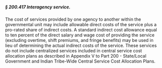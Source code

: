 ##### § 200.417 Interagency service. #####

The cost of services provided by one agency to another within the governmental unit may include allowable direct costs of the service plus a pro-rated share of indirect costs. A standard indirect cost allowance equal to ten percent of the direct salary and wage cost of providing the service (excluding overtime, shift premiums, and fringe benefits) may be used in lieu of determining the actual indirect costs of the service. These services do not include centralized services included in central service cost allocation plans as described in Appendix V to Part 200 - State/Local Government and Indian Tribe-Wide Central Service Cost Allocation Plans.